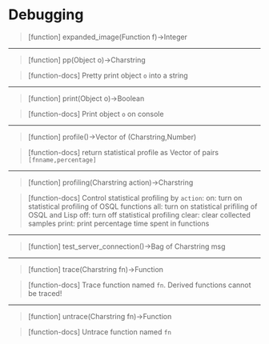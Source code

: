 # Debugging

> [function]
> expanded_image(Function f)->Integer



___

> [function]
> pp(Object o)->Charstring

> [function-docs]
> Pretty print object `o` into a string 



___

> [function]
> print(Object o)->Boolean

> [function-docs]
> Print object `o` on console 



___

> [function]
> profile()->Vector of (Charstring,Number)

> [function-docs]
> return statistical profile as Vector of pairs `[fnname,percentage]` 



___

> [function]
> profiling(Charstring action)->Charstring

> [function-docs]
> Control statistical profiling by `action`:
>      on: turn on statistical profiling of OSQL functions
>      all: turn on statistical prifiling of OSQL and Lisp
>      off: turn off statistical profiling
>      clear: clear collected samples
>      print: print percentage time spent in functions 



___

> [function]
> test_server_connection()->Bag of Charstring msg



___

> [function]
> trace(Charstring fn)->Function

> [function-docs]
> Trace function named `fn`.
>      Derived functions cannot be traced! 



___

> [function]
> untrace(Charstring fn)->Function

> [function-docs]
> Untrace function named `fn` 



